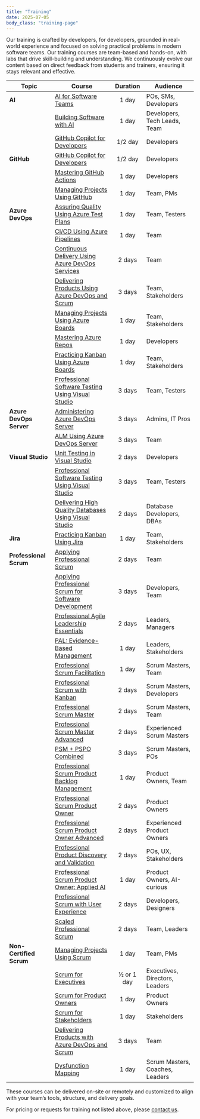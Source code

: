 ```yaml
---
title: "Training"
date: 2025-07-05
body_class: "training-page"
---
```


Our training is crafted by developers, for developers, grounded in real-world experience and focused on solving practical problems in modern software teams. Our training courses are team-based and hands-on, with labs that drive skill-building and understanding. We continuously evolve our content based on direct feedback from students and trainers, ensuring it stays relevant and effective.

| Topic                   | Course                                                                                |  Duration  | Audience                            |
|-------------------------|---------------------------------------------------------------------------------------|:----------:|-------------------------------------|
| **AI**                  | [AI for Software Teams](/aist/)                                                       | 1 day      | POs, SMs, Developers                |
|                         | [Building Software with AI](/bsa/)                                                    | 1 day      | Developers, Tech Leads, Team        |
|                         | [GitHub Copilot for Developers](/gcd/)                                                | 1/2 day    | Developers                          |
| **GitHub**              | [GitHub Copilot for Developers](/gcd/)                                                | 1/2 day    | Developers                          |
|                         | [Mastering GitHub Actions](/mga/)                                                     | 1 day      | Developers                          |
|                         | [Managing Projects Using GitHub](/mpg/)                                               | 1 day      | Team, PMs                           |
| **Azure DevOps**        | [Assuring Quality Using Azure Test Plans](/aqatp/)                                    | 1 day      | Team, Testers                       |
|                         | [CI/CD Using Azure Pipelines](/cicd/)                                                 | 1 day      | Team                                |
|                         | [Continuous Delivery Using Azure DevOps Services](/cdads/)                            | 2 days     | Team                                |
|                         | [Delivering Products Using Azure DevOps and Scrum](/dpads/)                           | 3 days     | Team, Stakeholders                  |
|                         | [Managing Projects Using Azure Boards](/mpab/)                                        | 1 day      | Team, Stakeholders                  |
|                         | [Mastering Azure Repos](/mars/)                                                       | 1 day      | Developers                          |
|                         | [Practicing Kanban Using Azure Boards](/pkab/)                                        | 1 day      | Team, Stakeholders                  |
|                         | [Professional Software Testing Using Visual Studio](/ptvs/)                           | 3 days     | Team, Testers                       |
| **Azure DevOps Server** | [Administering Azure DevOps Server](/ads/)                                            | 3 days     | Admins, IT Pros                     |
|                         | [ALM Using Azure DevOps Server](/alm/)                                                | 3 days     | Team                                |
| **Visual Studio**       | [Unit Testing in Visual Studio](/utvs/)                                               | 2 days     | Developers                          |
|                         | [Professional Software Testing Using Visual Studio](/ptvs/)                           | 3 days     | Team, Testers                       |
|                         | [Delivering High Quality Databases Using Visual Studio](/ssdt/)                       | 2 days     | Database Developers, DBAs           |
| **Jira**                | [Practicing Kanban Using Jira](/pkj/)                                                 | 1 day      | Team, Stakeholders                  |
| **Professional Scrum**  | [Applying Professional Scrum](https://scrum.org/aps)                                  | 2 days     | Team                                |
|                         | [Applying Professional Scrum for Software Development](https://scrum.org/aps-sd)      | 3 days     | Developers, Team                    |
|                         | [Professional Agile Leadership Essentials](https://scrum.org/pal-e)                   | 2 days     | Leaders, Managers                   |
|                         | [PAL: Evidence-Based Management](https://scrum.org/pal-ebm)                           | 1 day      | Leaders, Stakeholders               |
|                         | [Professional Scrum Facilitation](https://scrum.org/psfs)                             | 1 day      | Scrum Masters, Team                 |
|                         | [Professional Scrum with Kanban](https://scrum.org/psk)                               | 2 days     | Scrum Masters, Developers           |
|                         | [Professional Scrum Master](https://scrum.org/psm)                                    | 2 days     | Scrum Masters, Team                 |
|                         | [Professional Scrum Master Advanced](https://scrum.org/psm-a)                         | 2 days     | Experienced Scrum Masters           |
|                         | [PSM + PSPO Combined](https://scrum.org/psmpo)                                        | 3 days     | Scrum Masters, POs                  |
|                         | [Professional Scrum Product Backlog Management](https://scrum.org/pspbm)              | 1 day      | Product Owners, Team                |
|                         | [Professional Scrum Product Owner](https://scrum.org/pspo)                            | 2 days     | Product Owners                      |
|                         | [Professional Scrum Product Owner Advanced](https://scrum.org/pspo-a)                 | 2 days     | Experienced Product Owners          |
|                         | [Professional Product Discovery and Validation](https://scrum.org/ppdv)               | 2 days     | POs, UX, Stakeholders               |
|                         | [Professional Scrum Product Owner: Applied AI](https://scrum.org/pspo-ai-essentials)  | 1 day      | Product Owners, AI-curious          |
|                         | [Professional Scrum with User Experience](https://scrum.org/psu)                      | 2 days     | Developers, Designers               |
|                         | [Scaled Professional Scrum](https://scrum.org/sps)                                    | 2 days     | Team, Leaders                       |
| **Non-Certified Scrum** | [Managing Projects Using Scrum](/mps/)                                                | 1 day      | Team, PMs                           |
|                         | [Scrum for Executives](/s4e/)                                                         | ½ or 1 day | Executives, Directors, Leaders      |
|                         | [Scrum for Product Owners](/s4po/)                                                    | 1 day      | Product Owners                      |
|                         | [Scrum for Stakeholders](/s4s/)                                                       | 1 day      | Stakeholders                        |
|                         | [Delivering Products with Azure DevOps and Scrum](/dpads/)                            | 3 days     | Team                                |
|                         | [Dysfunction Mapping](/dm/)                                                           | 1 day      | Scrum Masters, Coaches, Leaders     |
     
These courses can be delivered on-site or remotely and customized to align with your team’s tools, structure, and delivery goals.

For pricing or requests for training not listed above, please [contact us](/contact/).